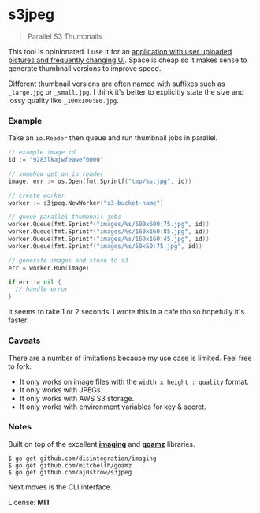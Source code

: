 # s3jpeg

> Parallel S3 Thumbnails

This tool is opinionated. I use it for an [application with user uploaded pictures and frequently changing UI](http://modde.co/). Space is cheap so it makes sense to generate thumbnail versions to improve speed.

Different thumbnail versions are often named with suffixes such as `_large.jpg` or `_small.jpg`. I think it's better to explicitly state the size and lossy quality like `_100x100:80.jpg`.

### Example

Take an `io.Reader` then queue and run thumbnail jobs in parallel. 

```go
// example image id
id := "9283lkajwfeawef0000"

// somehow get an io reader
image, err := os.Open(fmt.Sprintf("tmp/%s.jpg", id))

// create worker
worker := s3jpeg.NewWorker("s3-bucket-name")

// queue parallel thumbnail jobs
worker.Queue(fmt.Sprintf("images/%s/600x600:75.jpg", id))
worker.Queue(fmt.Sprintf("images/%s/160x160:85.jpg", id))
worker.Queue(fmt.Sprintf("images/%s/160x160:45.jpg", id))
worker.Queue(fmt.Sprintf("images/%s/50x50:75.jpg", id))

// generate images and store to s3
err = worker.Run(image)

if err != nil {
  // handle error
}
```

It seems to take 1 or 2 seconds. I wrote this in a cafe tho so hopefully it's faster. 

### Caveats

There are a number of limitations because my use case is limited. Feel free to fork. 

* It only works on image files with the `width x height : quality` format.
* It only works with JPEGs.
* It only works with AWS S3 storage.
* It only works with environment variables for key & secret.

### Notes

Built on top of the excellent **[imaging](https://github.com/disintegration/imaging)** and **[goamz](https://github.com/mitchellh/goamz)** libraries. 

```
$ go get github.com/disintegration/imaging
$ go get github.com/mitchellh/goamz
$ go get github.com/aj0strow/s3jpeg
```

Next moves is the CLI interface. 

License: **MIT**
